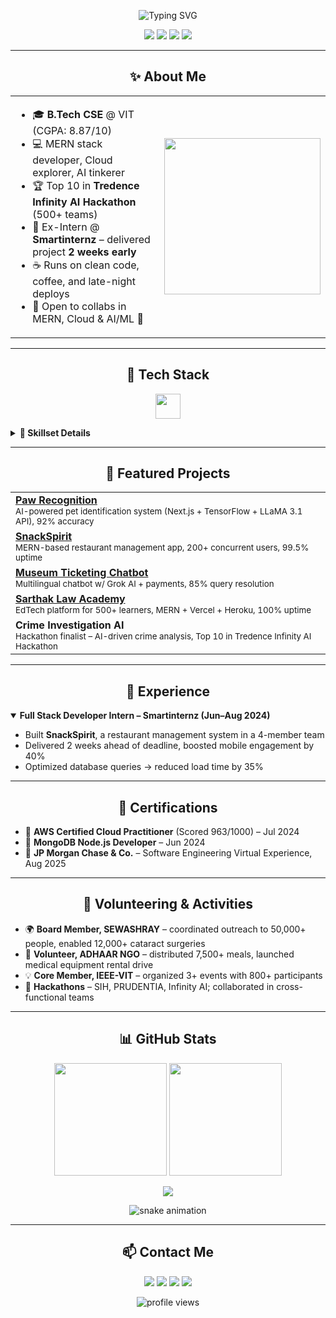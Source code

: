 <!-- GITHUB PROFILE README: Sarthak Ray -->

<p align="center">
  <img src="https://readme-typing-svg.herokuapp.com?font=Fira+Code&size=28&pause=1000&color=00C853&center=true&vCenter=true&width=750&lines=Hey+👋,+I'm+Sarthak+Ray;Full+Stack+Developer+%7C+Cloud+%7C+AI/ML;Hackathon+Enthusiast+%7C+Problem+Solver;Welcome+to+my+GitHub+Universe!" alt="Typing SVG" />
</p>


<p align="center">
  <a href="mailto:raysarthak26@gmail.com"><img src="https://img.shields.io/badge/Email-D14836?style=for-the-badge&logo=gmail&logoColor=white"/></a>
  <a href="https://linkedin.com/in/sarthak-ray-683910256"><img src="https://img.shields.io/badge/LinkedIn-0077B5?style=for-the-badge&logo=linkedin&logoColor=white"/></a>
  <a href="https://sarthakray.me"><img src="https://img.shields.io/badge/Portfolio-000000?style=for-the-badge&logo=vercel&logoColor=white"/></a>
  <a href="https://github.com/SarthakRay26"><img src="https://img.shields.io/badge/GitHub-181717?style=for-the-badge&logo=github&logoColor=white"/></a>
</p>

---

<h2 align="center">✨ About Me</h2>

<table align="center">
<tr>
<td>

- 🎓 **B.Tech CSE** @ VIT (CGPA: 8.87/10)  
- 💻 MERN stack developer, Cloud explorer, AI tinkerer  
- 🏆 Top 10 in **Tredence Infinity AI Hackathon** (500+ teams)  
- 💼 Ex-Intern @ **Smartinternz** – delivered project **2 weeks early**  
- ☕ Runs on clean code, coffee, and late-night deploys  
- 🤝 Open to collabs in MERN, Cloud & AI/ML 🚀  

</td>
<td>
  <img src="https://media.giphy.com/media/L1R1tvI9svkIWwpVYr/giphy.gif" width="250"/>
</td>
</tr>
</table>

---

<h2 align="center">🚀 Tech Stack</h2>

<p align="center">
  <img src="https://skillicons.dev/icons?i=js,react,nextjs,nodejs,express,mongodb,python,java,cpp,aws,mysql,git,github,html,css,vscode,docker" height="40"/>
</p>

<details>
<summary><b>🧰 Skillset Details</b></summary>

<p>

Languages: C, C++, Python, Java, JavaScript, HTML5, CSS3
Frameworks: React.js, Next.js, Express.js, Node.js, TensorFlow, Tailwind CSS
Cloud/Database: AWS (EC2, S3, Lambda), MongoDB, MySQL, Heroku, Vercel
Dev Tools: Git, GitHub, Postman, Vite, VS Code, Docker (basic)


</p>
</details>

---

<h2 align="center">🌟 Featured Projects</h2>

<table>
  <tr>
    <td><b><a href="https://pawrecognition.vercel.app/">Paw Recognition</a></b><br/>
    <sub>AI-powered pet identification system (Next.js + TensorFlow + LLaMA 3.1 API), 92% accuracy</sub></td>
  </tr>
  <tr>
    <td><b><a href="https://github.com/SarthakRay26/SBFoods-SmartInternz">SnackSpirit</a></b><br/>
    <sub>MERN-based restaurant management app, 200+ concurrent users, 99.5% uptime</sub></td>
  </tr>
  <tr>
    <td><b><a href="https://museum-booking.vercel.app">Museum Ticketing Chatbot</a></b><br/>
    <sub>Multilingual chatbot w/ Grok AI + payments, 85% query resolution</sub></td>
  </tr>
  <tr>
    <td><b><a href="https://www.sarthaklawacademy.com/">Sarthak Law Academy</a></b><br/>
    <sub>EdTech platform for 500+ learners, MERN + Vercel + Heroku, 100% uptime</sub></td>
  </tr>
  <tr>
    <td><b>Crime Investigation AI</b><br/>
    <sub>Hackathon finalist – AI-driven crime analysis, Top 10 in Tredence Infinity AI Hackathon</sub></td>
  </tr>
</table>


---

<h2 align="center">🏢 Experience</h2>

<details open>
<summary><b>Full Stack Developer Intern – Smartinternz (Jun–Aug 2024)</b></summary>
<ul>
  <li>Built <b>SnackSpirit</b>, a restaurant management system in a 4-member team</li>
  <li>Delivered 2 weeks ahead of deadline, boosted mobile engagement by 40%</li>
  <li>Optimized database queries → reduced load time by 35%</li>
</ul>
</details>

---

<h2 align="center">📜 Certifications</h2>

<ul>
  <li>🏅 <b>AWS Certified Cloud Practitioner</b> (Scored 963/1000) – Jul 2024</li>
  <li>🏅 <b>MongoDB Node.js Developer</b> – Jun 2024</li>
  <li>🏅 <b>JP Morgan Chase & Co.</b> – Software Engineering Virtual Experience, Aug 2025</li>
</ul>

---

<h2 align="center">🤝 Volunteering & Activities</h2>

<ul>
  <li>🌍 <b>Board Member, SEWASHRAY</b> – coordinated outreach to 50,000+ people, enabled 12,000+ cataract surgeries</li>
  <li>🍴 <b>Volunteer, ADHAAR NGO</b> – distributed 7,500+ meals, launched medical equipment rental drive</li>
  <li>💡 <b>Core Member, IEEE-VIT</b> – organized 3+ events with 800+ participants</li>
  <li>🚀 <b>Hackathons</b> – SIH, PRUDENTIA, Infinity AI; collaborated in cross-functional teams</li>
</ul>

---

<h2 align="center">📊 GitHub Stats</h2>

<p align="center">
  <img src="https://github-readme-stats.vercel.app/api?username=SarthakRay26&show_icons=true&theme=tokyonight" height="180"/>
  <img src="https://github-readme-stats.vercel.app/api/top-langs/?username=SarthakRay26&layout=compact&theme=tokyonight" height="180"/>
</p>

<p align="center">
  <img src="https://github-readme-streak-stats.herokuapp.com?user=SarthakRay26&theme=tokyonight&hide_border=false"/>
</p>

<p align="center">
  <img src="https://github.com/SarthakRay26/SarthakRay26/blob/output/github-contribution-grid-snake.svg" alt="snake animation"/>
</p>

---

<h2 align="center">📫 Contact Me</h2>

<p align="center">
  <a href="mailto:raysarthak26@gmail.com"><img src="https://img.shields.io/badge/Email-D14836?style=for-the-badge&logo=gmail&logoColor=white"/></a>
  <a href="https://linkedin.com/in/sarthak-ray-683910256"><img src="https://img.shields.io/badge/LinkedIn-0077B5?style=for-the-badge&logo=linkedin&logoColor=white"/></a>
  <a href="https://sarthakray.me"><img src="https://img.shields.io/badge/Portfolio-000000?style=for-the-badge&logo=vercel&logoColor=white"/></a>
  <a href="https://github.com/SarthakRay26"><img src="https://img.shields.io/badge/GitHub-181717?style=for-the-badge&logo=github&logoColor=white"/></a>
</p>

<p align="center">
  <img src="https://komarev.com/ghpvc/?username=SarthakRay26&label=Profile+Views&color=0e75b6&style=flat" alt="profile views"/>
</p>

<!-- END OF CRAZY PROFILE README -->
